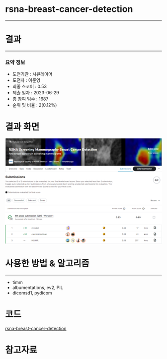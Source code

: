 # rsna-breast-cancer-detection

---

# 결과

---

### 요약 정보

* 도전기관 : 시큐레이어
* 도전자 : 이준영
* 최종 스코어 : 0.53
* 제출 일자 : 2023-06-29
* 총 참여 팀수 : 1687
* 순위 및 비율 : 2(0.12%)

# 결과 화면

![Score](./img/Score.png)
![Leaderboard](./img/Leaderboard.png)

# 사용한 방법 & 알고리즘

---

* timm
* albumentations, ev2, PIL
* dicomsd1, pydicom

# 코드
[rsna-breast-cancer-detection](./4th-place-submission-cdi.ipynb)

# 참고자료
